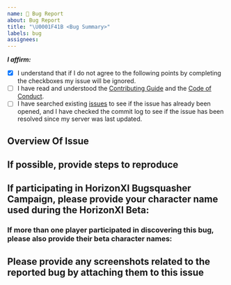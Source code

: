 ```yaml
---
name: 🐛 Bug Report
about: Bug Report
title: "\U0001F41B <Bug Summary>"
labels: bug
assignees:
---
```


<!-- Remove space and place 'x' mark between square [] brackets or click the checkbox after saving to affirm the following points: -->
<!-- (it should look like this: - [x] I have ...) -->
**_I affirm:_**
- [x] I understand that if I do not agree to the following points by completing the checkboxes my issue will be ignored.
- [ ] I have read and understood the [Contributing Guide](https://github.com/AirSkyBoat/AirSkyBoat/blob/staging/CONTRIBUTING.md) and the [Code of Conduct](https://github.com/AirSkyBoat/AirSkyBoat/blob/staging/CODE_OF_CONDUCT.md).
- [ ] I have searched existing [issues](https://github.com/AirSkyBoat/AirSkyBoat/issues) to see if the issue has already been opened, and I have checked the commit log to see if the issue has been resolved since my server was last updated.

## Overview Of Issue

<!-- Add a description of the issue here -->

## If possible, provide steps to reproduce

<!-- Add steps to reproduce here -->
  
## If participating in HorizonXI Bugsquasher Campaign, please provide your character name used during the HorizonXI Beta:
  
<!-- Add character name here -->
  
### If more than one player participated in discovering this bug, please also provide their beta character names:
  
<!-- Add other character names here -->
  
## Please provide any screenshots related to the reported bug by attaching them to this issue
